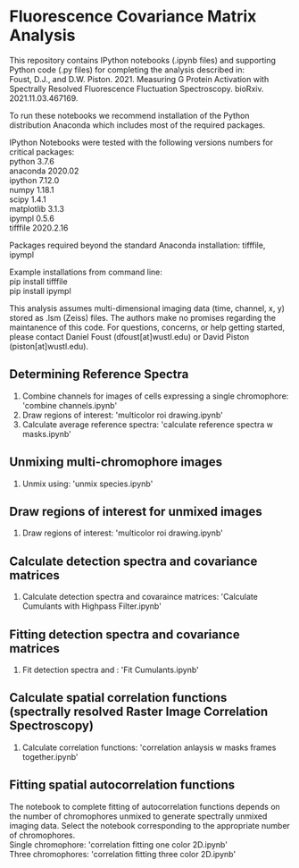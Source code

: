 # Fluorescence Covariance Matrix Analysis
This repository contains IPython notebooks (.ipynb files) and supporting Python code (.py files) for completing the analysis described in:  
Foust, D.J., and D.W. Piston. 2021. Measuring G Protein Activation with Spectrally Resolved Fluorescence Fluctuation Spectroscopy. bioRxiv. 2021.11.03.467169.  

To run these notebooks we recommend installation of the Python distribution Anaconda which includes most of the required packages.

IPython Notebooks were tested with the following versions numbers for critical packages:  
python 3.7.6  
anaconda 2020.02  
ipython 7.12.0  
numpy 1.18.1  
scipy 1.4.1  
matplotlib 3.1.3  
ipympl 0.5.6  
tifffile 2020.2.16  

Packages required beyond the standard Anaconda installation: tifffile, ipympl  

Example installations from command line:  
pip install tifffile  
pip install ipympl  

This analysis assumes multi-dimensional imaging data (time, channel, x, y) stored as .lsm (Zeiss) files. The authors make no promises regarding the maintanence of this code. For questions, concerns, or help getting started, please contact Daniel Foust (dfoust[at]wustl.edu) or David Piston (piston[at]wustl.edu).

## Determining Reference Spectra
1. Combine channels for images of cells expressing a single chromophore: 'combine channels.ipynb'  
2. Draw regions of interest: 'multicolor roi drawing.ipynb'  
3. Calculate average reference spectra: 'calculate reference spectra w masks.ipynb'  

## Unmixing multi-chromophore images
1. Unmix using: 'unmix species.ipynb'  

## Draw regions of interest for unmixed images
1. Draw regions of interest: 'multicolor roi drawing.ipynb'  

## Calculate detection spectra and covariance matrices
1. Calculate detection spectra and covaraince matrices: 'Calculate Cumulants with Highpass Filter.ipynb'

## Fitting detection spectra and covariance matrices
1. Fit detection spectra and : 'Fit Cumulants.ipynb'

## Calculate spatial correlation functions (spectrally resolved Raster Image Correlation Spectroscopy)
1. Calculate correlation functions: 'correlation anlaysis w masks frames together.ipynb'

## Fitting spatial autocorrelation functions 
The notebook to complete fitting of autocorrelation functions depends on the number of chromophores unmixed to generate spectrally unmixed imaging data. Select the notebook corresponding to the appropriate number of chromophores.  
Single chromophore: 'correlation fitting one color 2D.ipynb'  
Three chromophores: 'correlation fitting three color 2D.ipynb'
